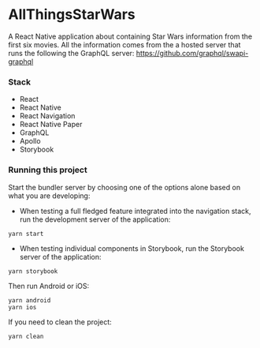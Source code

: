 # AllThingsStarWars
A React Native application about containing Star Wars information from the first six movies. All the information comes from the a hosted server that runs the following the GraphQL server: https://github.com/graphql/swapi-graphql

### Stack
- React
- React Native
- React Navigation
- React Native Paper
- GraphQL
- Apollo
- Storybook

### Running this project
Start the bundler server by choosing one of the options alone based on what you are developing:
- When testing a full fledged feature integrated into the navigation stack, run the development server of the application:
```
yarn start
```
- When testing individual components in Storybook, run the Storybook server of the application:
```
yarn storybook
```
Then run Android or iOS:
```
yarn android
yarn ios
```
If you need to clean the project:
```
yarn clean
```
